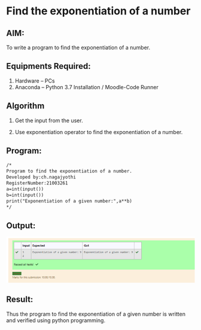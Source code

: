 # Find the exponentiation of a number

## AIM:
To write a program to find the exponentiation of a number.

## Equipments Required:
1. Hardware – PCs
2. Anaconda – Python 3.7 Installation / Moodle-Code Runner

## Algorithm
1. Get the input from the user.

2. Use exponentiation operator to find the exponentiation of a number.

## Program:
```
/*
Program to find the exponentiation of a number.
Developed by:ch.nagajyothi 
RegisterNumber:21003261
a=int(input())
b=int(input())
print("Exponentiation of a given number:",a**b)
*/
```

## Output:
![exponentiation of a number](https://github.com/Nagajyothichinta/EXPONENTIATION/blob/7c793921ca8f51893a327f105b214d64de990a6a/ch2.PNG)


## Result:
Thus the program to find the exponentiation of a given number is written and verified using python programming.
